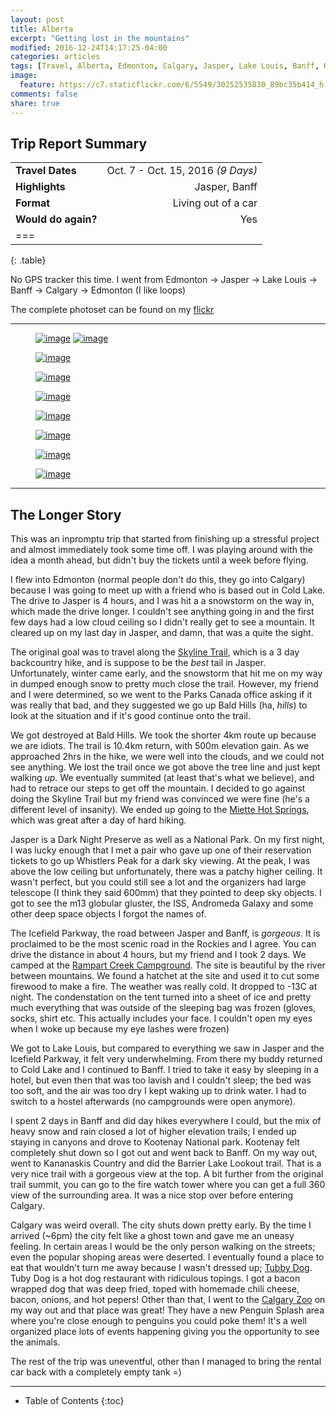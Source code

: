 ```yaml
---
layout: post
title: Alberta
excerpt: "Getting lost in the mountains"
modified: 2016-12-24T14:17:25-04:00
categories: articles
tags: [Travel, Alberta, Edmonton, Calgary, Jasper, Lake Louis, Banff, Kananaskis]
image:
  feature: https://c7.staticflickr.com/6/5549/30252535830_89bc35b414_h.jpg
comments: false
share: true
---
```


## Trip Report Summary

|                       |                           |
|:----------------------|--------------------------:|
| **Travel Dates**		| Oct. 7 - Oct. 15, 2016 _(9 Days)_	|
| **Highlights**		| Jasper, Banff						|
| **Format** 			| Living out of a car 				|
| **Would do again?** 	| Yes 								|
| ===
{: .table}

No GPS tracker this time. I went from Edmonton → Jasper → Lake Louis → Banff → Calgary → Edmonton (I like loops) 

The complete photoset can be found on my [flickr](https://www.flickr.com/photos/stephen-oung/albums/72157672068587473)

---

<figure class="half">
	<a href="https://c7.staticflickr.com/6/5833/30630738606_5678848de0_h.jpg"><img src="https://c7.staticflickr.com/6/5833/30630738606_3c0c5b7062_b.jpg" alt="image"></a>
	<a href="https://c1.staticflickr.com/6/5687/30550118872_e2140e18bf_h.jpg"><img src="https://c1.staticflickr.com/6/5687/30550118872_4545a7dcbf_b.jpg" alt="image"></a>
</figure>

<figure>
	<a href="https://c2.staticflickr.com/6/5531/30666930385_65bba5b6bd_h.jpg"><img src="https://c2.staticflickr.com/6/5531/30666930385_7f194d842d_b.jpg" alt="image"></a>
</figure>

<figure>
	<a href="https://c5.staticflickr.com/6/5446/29920551644_d450424963_h.jpg"><img src="https://c5.staticflickr.com/6/5446/29920551644_9ca986e2c3_b.jpg" alt="image"></a>
</figure>

<figure>
	<a href="https://c1.staticflickr.com/6/5678/30035344264_5739e35738_h.jpg"><img src="https://c1.staticflickr.com/6/5678/30035344264_1c7a1ac05d_b.jpg" alt="image"></a>
</figure>

<figure>
	<a href="https://c5.staticflickr.com/6/5483/30035611644_5ef913a896_h.jpg"><img src="https://c5.staticflickr.com/6/5483/30035611644_492a9bc063_b.jpg" alt="image"></a>
</figure>

<figure>
	<a href="https://c1.staticflickr.com/6/5605/30035648184_ba5f835166_h.jpg"><img src="https://c1.staticflickr.com/6/5605/30035648184_c9d2189685_b.jpg" alt="image"></a>
</figure>

<figure>
	<a href="https://c1.staticflickr.com/6/5336/30535129336_73bb52d7d9_h.jpg"><img src="https://c1.staticflickr.com/6/5336/30535129336_1aab588eef_b.jpg" alt="image"></a>
</figure>

<figure>
	<a href="https://c2.staticflickr.com/6/5833/30551156945_dda9653f8a_h.jpg"><img src="https://c2.staticflickr.com/6/5833/30551156945_9621f33175_b.jpg" alt="image"></a>
</figure>

---

## The Longer Story

This was an inpromptu trip that started from finishing up a stressful project and almost immediately took some time off. I was playing around with the idea a month ahead, but didn't buy the tickets until a week before flying. 

I flew into Edmonton (normal people don't do this, they go into Calgary) because I was going to meet up with a friend who is based out in Cold Lake. The drive to Jasper is 4 hours, and I was hit a a snowstorm on the way in, which made the drive longer. I couldn't see anything going in and the first few days had a low cloud ceiling so I didn't really get to see a mountain. It cleared up on my last day in Jasper, and damn, that was a quite the sight.

The original goal was to travel along the [Skyline Trail](http://www.pc.gc.ca/eng/pn-np/ab/jasper/activ/ap-bc/sugg-sentiers_trip-ideas/Skyline.aspx), which is a 3 day backcountry hike, and is suppose to be the _best_ tail in Jasper. Unfortunately, winter came early, and the snowstorm that hit me on my way in dumped enough snow to pretty much close the trail. However, my friend and I were determined, so we went to the Parks Canada office asking if it was really that bad, and they suggested we go up Bald Hills (ha, _hills_) to look at the situation and if it's good continue onto the trail. 

We got destroyed at Bald Hills. We took the shorter 4km route up because we are idiots. The trail is 10.4km return, with 500m elevation gain. As we approached 2hrs in the hike, we were well into the clouds, and we could not see anything. We lost the trail once we got above the tree line and just kept walking _up_. We eventually summited (at least that's what we believe), and had to retrace our steps to get off the mountain. I decided to go against doing the Skyline Trail but my friend was convinced we were fine (he's a different level of insanity). We ended up going to the [Miette Hot Springs](http://www.hotsprings.ca/miette-hot-springs), which was great after a day of hard hiking.

Jasper is a Dark Night Preserve as well as a National Park. On my first night, I was lucky enough that I met a pair who gave up one of their reservation tickets to go up Whistlers Peak for a dark sky viewing. At the peak, I was above the low ceiling but unfortunately, there was a patchy higher ceiling. It wasn't perfect, but you could still see a lot and the organizers had large telescope (I think they said 600mm) that they pointed to deep sky objects. I got to see the m13 globular gluster, the ISS, Andromeda Galaxy and some other deep space objects I forgot the names of.

The Icefield Parkway, the road between Jasper and Banff, is _gorgeous_. It is proclaimed to be the most scenic road in the Rockies and I agree. You can drive the distance in about 4 hours, but my friend and I took 2 days. We camped at the [Rampart Creek Campground](http://www.pc.gc.ca/eng/pn-np/ab/banff/activ/camping/rampart.aspx). The site is beautiful by the river between mountains. We found a hatchet at the site and used it to cut some firewood to make a fire. The weather was really cold. It dropped to -13C at night. The condenstation on the tent turned into a sheet of ice and pretty much everything that was outside of the sleeping bag was frozen (gloves, socks, shirt etc. This actually includes your face. I couldn't open my eyes when I woke up because my eye lashes were frozen) 

We got to Lake Louis, but compared to everything we saw in Jasper and the Icefield Parkway, it felt very underwhelming. From there my buddy returned to Cold Lake and I continued to Banff. I tried to take it easy by sleeping in a hotel, but even then that was too lavish and I couldn't sleep; the bed was too soft, and the air was too dry I kept waking up to drink water. I had to switch to a hostel afterwards (no campgrounds were open anymore). 

I spent 2 days in Banff and did day hikes everywhere I could, but the mix of heavy snow and rain closed a lot of higher elevation trails; I ended up staying in canyons and drove to Kootenay National park. Kootenay felt completely shut down so I got out and went back to Banff. On my way out, went to Kananaskis Country and did the Barrier Lake Lookout trail. That is a very nice trail with a gorgeous view at the top. A bit further from the original trail summit, you can go to the fire watch tower where you can get a full 360 view of the surrounding area. It was a nice stop over before entering Calgary.

Calgary was weird overall. The city shuts down pretty early. By the time I arrived (~6pm) the city felt like a ghost town and gave me an uneasy feeling. In certain areas I would be the only person walking on the streets; even the popular shoping areas were deserted. I eventually found a place to eat that wouldn't turn me away because I wasn't dressed up; [Tubby Dog](http://tubbydog.com/wordpress2/). Tuby Dog is a hot dog restaurant with ridiculous topings. I got a bacon wrapped dog that was deep fried, toped with homemade chili cheese, bacon, onions, and hot pepers! Other than that, I went to the [Calgary Zoo](https://www.calgaryzoo.com/) on my way out and that place was great! They have a new Penguin Splash area where you're close enough to penguins you could poke them! It's a well organized place lots of events happening giving you the opportunity to see the animals.

The rest of the trip was uneventful, other than I managed to bring the rental car back with a completely empty tank =)

---

* Table of Contents
{:toc}